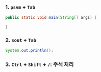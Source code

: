 ### 1. ```psvm``` + ```Tab```
```java
public static void main(String[] args) {
  
}
```
### 2. ```sout``` + ```Tab```
```java
System.out.println();
```
### 3. ```Ctrl``` + ```Shift``` + ```/```: 주석 처리

